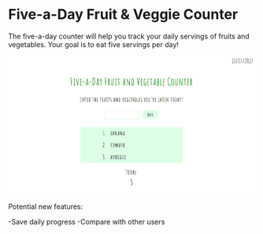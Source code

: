 # Five-a-Day Fruit & Veggie Counter

The five-a-day counter will help you track your daily servings of fruits and vegetables. Your goal is to eat five servings per day!

![screenshot of website](/screenshot.png)

Potential new features:

-Save daily progress
-Compare with other users
